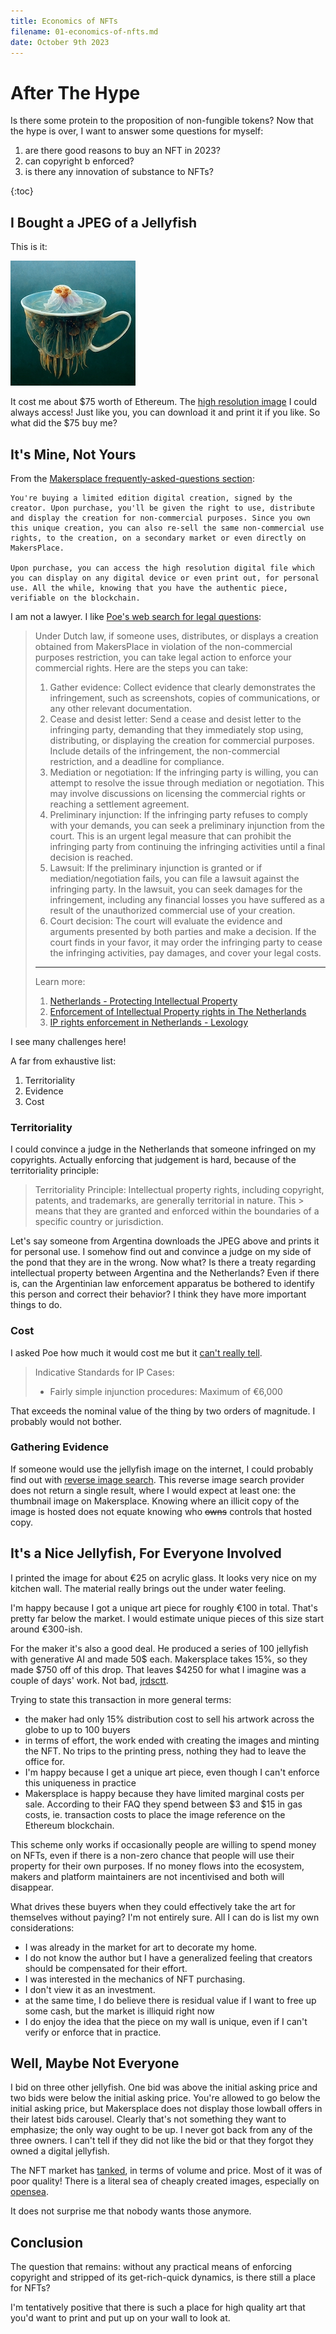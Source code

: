 ```yaml
---
title: Economics of NFTs
filename: 01-economics-of-nfts.md
date: October 9th 2023
---
```


# After The Hype

Is there some protein to the proposition of non-fungible tokens?
Now that the hype is over, I want to answer some questions for myself:

1. are there good reasons to buy an NFT in 2023?
1. can copyright b enforced?
1. is there any innovation of substance to NFTs?

{:toc}

## I Bought a JPEG of a Jellyfish

This is it:

![you jelly?](./img/jelly.jpeg)

It cost me about $75 worth of Ethereum.
The [high resolution image](https://ipfsgateway.makersplace.com/ipfs/QmQym1BD9Rohcv6EYQECdJVxxWAFQG1cWZkCHsFhxrPPL7) I could always access!
Just like you, you can download it and print it if you like.
So what did the $75 buy me?

## It's Mine, Not Yours

From the [Makersplace frequently-asked-questions section](https://makersplace.com/faq/):
```
You're buying a limited edition digital creation, signed by the creator. Upon purchase, you'll be given the right to use, distribute and display the creation for non-commercial purposes. Since you own this unique creation, you can also re-sell the same non-commercial use rights, to the creation, on a secondary market or even directly on MakersPlace.

Upon purchase, you can access the high resolution digital file which you can display on any digital device or even print out, for personal use. All the while, knowing that you have the authentic piece, verifiable on the blockchain.
```

I am not a lawyer. I like [Poe's web search for legal questions](https://poe.com/s/Id15GjrqTMqT2UpoSJc5):

> Under Dutch law, if someone uses, distributes, or displays a creation obtained from MakersPlace in violation of the non-commercial purposes restriction, you can take legal action to enforce your commercial rights. Here are the steps you can take:
> 1. Gather evidence: Collect evidence that clearly demonstrates the infringement, such as screenshots, copies of communications, or any other relevant documentation.
> 2. Cease and desist letter: Send a cease and desist letter to the infringing party, demanding that they immediately stop using, distributing, or displaying the creation for commercial purposes. Include details of the infringement, the non-commercial restriction, and a deadline for compliance.
> 3. Mediation or negotiation: If the infringing party is willing, you can attempt to resolve the issue through mediation or negotiation. This may involve discussions on licensing the commercial rights or reaching a settlement agreement.
> 4. Preliminary injunction: If the infringing party refuses to comply with your demands, you can seek a preliminary injunction from the court. This is an urgent legal measure that can prohibit the infringing party from continuing the infringing activities until a final decision is reached.
> 5. Lawsuit: If the preliminary injunction is granted or if mediation/negotiation fails, you can file a lawsuit against the infringing party. In the lawsuit, you can seek damages for the infringement, including any financial losses you have suffered as a result of the unauthorized commercial use of your creation.
> 6. Court decision: The court will evaluate the evidence and arguments presented by both parties and make a decision. If the court finds in your favor, it may order the infringing party to cease the infringing activities, pay damages, and cover your legal costs.
> ---
> Learn more:
> 1. [Netherlands - Protecting Intellectual Property](https://www.trade.gov/country-commercial-guides/netherlands-protecting-intellectual-property)
> 2. [Enforcement of Intellectual Property rights in The Netherlands](https://www.amsadvocaten.com/practice-areas/intellectual-property/enforcement-of-intellectual-property/)
> 3. [IP rights enforcement in Netherlands - Lexology](https://www.lexology.com/library/detail.aspx?g=bc9847e5-ac3e-4a98-a935-9cf6befc20a8)

I see many challenges here!

A far from exhaustive list:

1. Territoriality
1. Evidence
1. Cost

### Territoriality

I could convince a judge in the Netherlands that someone infringed on my copyrights.
Actually enforcing that judgement is hard, because of the territoriality principle:

> Territoriality Principle: Intellectual property rights, including copyright, patents, and trademarks, are generally territorial in nature. This  > means that they are granted and enforced within the boundaries of a specific country or jurisdiction.

Let's say someone from Argentina downloads the JPEG above and prints it for personal use.
I somehow find out and convince a judge on my side of the pond that they are in the wrong.
Now what? Is there a treaty regarding intellectual property between Argentina and the Netherlands?
Even if there is, can the Argentinian law enforcement apparatus be bothered to identify this person and correct their behavior?
I think they have more important things to do.

### Cost

I asked Poe how much it would cost me but it [can't really tell](https://poe.com/s/9XCYQ5xRvJt6x34SDkZg).

>Indicative Standards for IP Cases:
>- Fairly simple injunction procedures: Maximum of €6,000

That exceeds the nominal value of the thing by two orders of magnitude.
I probably would not bother.

### Gathering Evidence

If someone would use the jellyfish image on the internet, I could probably find out with [reverse image search](https://tineye.com/search/2083364697ef99537010360ef63e91c7cc103876?sort=score&order=desc&page=1).
This reverse image search provider does not return a single result, where I would expect at least one: the thumbnail image on Makersplace.
Knowing where an illicit copy of the image is hosted does not equate knowing who ~~owns~~ controls that hosted copy.

## It's a Nice Jellyfish, For Everyone Involved

I printed the image for about €25 on acrylic glass.
It looks very nice on my kitchen wall.
The material really brings out the under water feeling.

I'm happy because I got a unique art piece for roughly €100 in total.
That's pretty far below the market.
I would estimate unique pieces of this size start around €300-ish.

For the maker it's also a good deal.
He produced a series of 100 jellyfish with generative AI and made 50$ each.
Makersplace takes 15%, so they made $750 off of this drop.
That leaves $4250 for what I imagine was a couple of days' work. Not bad, [jrdsctt](https://makersplace.com/jrdsctt).

Trying to state this transaction in more general terms:
- the maker had only 15% distribution cost to sell his artwork across the globe to up to 100 buyers
- in terms of effort, the work ended with creating the images and minting the NFT. No trips to the printing press, nothing they had to leave the office for.
- I'm happy because I get a unique art piece, even though I can't enforce this uniqueness in practice
- Makersplace is happy because they have limited marginal costs per sale. According to their FAQ they spend between $3 and $15 in gas costs, ie. transaction costs to place the image reference on the Ethereum blockchain.

This scheme only works if occasionally people are willing to spend money on NFTs, even if there is a non-zero chance that people will use their property for their own purposes.
If no money flows into the ecosystem, makers and platform maintainers are not incentivised and both will disappear.

What drives these buyers when they could effectively take the art for themselves without paying?
I'm not entirely sure. All I can do is list my own considerations:

- I was already in the market for art to decorate my home.
- I do not know the author but I have a generalized feeling that creators should be compensated for their effort.
- I was interested in the mechanics of NFT purchasing.
- I don't view it as an investment.
- at the same time, I do believe there is residual value if I want to free up some cash, but the market is illiquid right now
- I do enjoy the idea that the piece on my wall is unique, even if I can't verify or enforce that in practice.


## Well, Maybe Not Everyone

I bid on three other jellyfish.
One bid was above the initial asking price and two bids were below the initial asking price.
You're allowed to go below the initial asking price, but Makersplace does not display those lowball offers in their latest bids carousel.
Clearly that's not something they want to emphasize; the only way ought to be up.
I never got back from any of the three owners.
I can't tell if they did not like the bid or that they forgot they owned a digital jellyfish.

The NFT market has [tanked](https://www.investmentmonitor.ai/crypto/nft-market-collapse-cryptocurrency-value/?cf-view), in terms of volume and price.
Most of it was of poor quality!
There is a literal sea of cheaply created images, especially on [opensea](https://opensea.io/).

It does not surprise me that nobody wants those anymore.

## Conclusion

The question that remains: without any practical means of enforcing copyright and stripped of its get-rich-quick dynamics, is there still a place for NFTs?

I'm tentatively positive that there is such a place for high quality art that you'd want to print and put up on your wall to look at.



